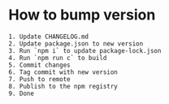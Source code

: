 # How to bump version

    1. Update CHANGELOG.md
    2. Update package.json to new version
    3. Run `npm i` to update package-lock.json
    4. Run `npm run c` to build
    5. Commit changes
    6. Tag commit with new version
    7. Push to remote
    8. Publish to the npm registry
    9. Done
